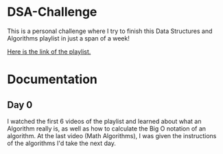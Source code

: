 # DSA-Challenge
This is a personal challenge where I try to finish this Data Structures and Algorithms playlist in just a span of a week!


[Here is the link of the playlist.](https://youtube.com/playlist?list=PLC3y8-rFHvwjPxNAKvZpdnsr41E0fCMMP&si=cUg1VYzHnUF60pzs)

# Documentation

## Day 0

I watched the first 6 videos of the playlist and learned about what an Algorithm really is, as well as how to calculate the Big O notation of an algorithm. At the last video (Math Algorithms), I was given the instructions of the algorithms I'd take the next day. 

